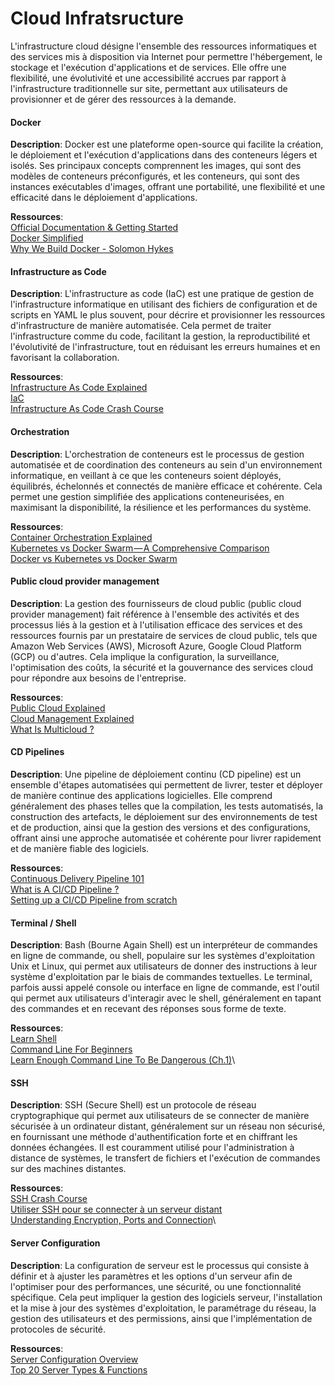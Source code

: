 # Cloud Infratsructure
L'infrastructure cloud désigne l'ensemble des ressources informatiques et des services mis à disposition via Internet pour permettre l'hébergement, le stockage et l'exécution d'applications et de services. Elle offre une flexibilité, une évolutivité et une accessibilité accrues par rapport à l'infrastructure traditionnelle sur site, permettant aux utilisateurs de provisionner et de gérer des ressources à la demande.

#### Docker
**Description**: Docker est une plateforme open-source qui facilite la création, le déploiement et l'exécution d'applications dans des conteneurs légers et isolés. Ses principaux concepts comprennent les images, qui sont des modèles de conteneurs préconfigurés, et les conteneurs, qui sont des instances exécutables d'images, offrant une portabilité, une flexibilité et une efficacité dans le déploiement d'applications.

**Ressources**:\
[Official Documentation & Getting Started](https://docs.docker.com/get-started/overview/)\
[Docker Simplified](https://www.freecodecamp.org/news/docker-simplified-96639a35ff36/)\
[Why We Build Docker - Solomon Hykes](https://www.youtube.com/watch?v=3N3n9FzebAA&ab_channel=dotconferences)


#### Infrastructure as Code
**Description**: L'infrastructure as code (IaC) est une pratique de gestion de l'infrastructure informatique en utilisant des fichiers de configuration et de scripts en YAML le plus souvent, pour décrire et provisionner les ressources d'infrastructure de manière automatisée. Cela permet de traiter l'infrastructure comme du code, facilitant la gestion, la reproductibilité et l'évolutivité de l'infrastructure, tout en réduisant les erreurs humaines et en favorisant la collaboration.

**Ressources**:\
[Infrastructure As Code Explained](https://www.digitalocean.com/community/conceptual-articles/infrastructure-as-code-explained)\
[IaC](https://www.atlassian.com/microservices/cloud-computing/infrastructure-as-code)\
[Infrastructure As Code Crash Course](https://www.youtube.com/watch?v=EtEb40LE5zQ&t=45s&pp=ygUWaW5mcmFzdHJ1Y3R1cmUgYXMgY29kZQ%3D%3D)

#### Orchestration
**Description**: L'orchestration de conteneurs est le processus de gestion automatisée et de coordination des conteneurs au sein d'un environnement informatique, en veillant à ce que les conteneurs soient déployés, équilibrés, échelonnés et connectés de manière efficace et cohérente. Cela permet une gestion simplifiée des applications conteneurisées, en maximisant la disponibilité, la résilience et les performances du système.

**Ressources**:\
[Container Orchestration Explained](https://www.youtube.com/watch?v=kBF6Bvth0zw&pp=ygUhY29udGFpbmVyIG9yY2hlc3RyYXRpb24gZXhwbGFpbmVk)\
[Kubernetes vs Docker Swarm — A Comprehensive Comparison](https://hackernoon.com/kubernetes-vs-docker-swarm-a-comprehensive-comparison-73058543771e)\
[Docker vs Kubernetes vs Docker Swarm](https://www.youtube.com/watch?v=9_s3h_GVzZc&pp=ygUhY29udGFpbmVyIG9yY2hlc3RyYXRpb24gZXhwbGFpbmVk)

#### Public cloud provider management
**Description**: La gestion des fournisseurs de cloud public (public cloud provider management) fait référence à l'ensemble des activités et des processus liés à la gestion et à l'utilisation efficace des services et des ressources fournis par un prestataire de services de cloud public, tels que Amazon Web Services (AWS), Microsoft Azure, Google Cloud Platform (GCP) ou d'autres. Cela implique la configuration, la surveillance, l'optimisation des coûts, la sécurité et la gouvernance des services cloud pour répondre aux besoins de l'entreprise.

**Ressources**:\
[Public Cloud Explained](https://www.youtube.com/watch?v=KaCyfQ7luVY&pp=ygUhcHVibGljIGNsb3VkIG1hbmFnZW1lbnQgZXhwbGFpbmVk)\
[Cloud Management Explained](https://www.youtube.com/watch?v=ax509cOCKfs&pp=ygUhcHVibGljIGNsb3VkIG1hbmFnZW1lbnQgZXhwbGFpbmVk)\
[What Is Multicloud ?](https://www.youtube.com/watch?v=AjtdZ3gFRjU&pp=ygUhcHVibGljIGNsb3VkIG1hbmFnZW1lbnQgZXhwbGFpbmVk)

#### CD Pipelines
**Description**: Une pipeline de déploiement continu (CD pipeline) est un ensemble d'étapes automatisées qui permettent de livrer, tester et déployer de manière continue des applications logicielles. Elle comprend généralement des phases telles que la compilation, les tests automatisés, la construction des artefacts, le déploiement sur des environnements de test et de production, ainsi que la gestion des versions et des configurations, offrant ainsi une approche automatisée et cohérente pour livrer rapidement et de manière fiable des logiciels.

**Ressources**:\
[Continuous Delivery Pipeline 101](https://www.atlassian.com/continuous-delivery/principles/pipeline)\
[What is A CI/CD Pipeline ?](https://circleci.com/blog/what-is-a-ci-cd-pipeline/)\
[Setting up a CI/CD Pipeline from scratch](https://gcloud.devoteam.com/blog/setting-up-a-ci-cd-pipeline-from-scratch/)

#### Terminal / Shell
**Description**: Bash (Bourne Again Shell) est un interpréteur de commandes en ligne de commande, ou shell, populaire sur les systèmes d'exploitation Unix et Linux, qui permet aux utilisateurs de donner des instructions à leur système d'exploitation par le biais de commandes textuelles. Le terminal, parfois aussi appelé console ou interface en ligne de commande, est l'outil qui permet aux utilisateurs d'interagir avec le shell, généralement en tapant des commandes et en recevant des réponses sous forme de texte.

**Ressources**:\
[Learn Shell](https://www.learnshell.org/)\
[Command Line For Beginners](https://www.freecodecamp.org/news/command-line-for-beginners/)\
[Learn Enough Command Line To Be Dangerous (Ch.1)](https://www.learnenough.com/command-line-tutorial)\

#### SSH
**Description**: SSH (Secure Shell) est un protocole de réseau cryptographique qui permet aux utilisateurs de se connecter de manière sécurisée à un ordinateur distant, généralement sur un réseau non sécurisé, en fournissant une méthode d'authentification forte et en chiffrant les données échangées. Il est couramment utilisé pour l'administration à distance de systèmes, le transfert de fichiers et l'exécution de commandes sur des machines distantes.

**Ressources**:\
[SSH Crash Course](https://www.youtube.com/watch?v=hQWRp-FdTpc&ab_channel=TraversyMedia)\
[Utiliser SSH pour se connecter à un serveur distant](https://www.digitalocean.com/community/tutorials/how-to-use-ssh-to-connect-to-a-remote-server-fr)\
[Understanding Encryption, Ports and Connection](https://www.hostinger.com/tutorials/ssh-tutorial-how-does-ssh-work)\

#### Server Configuration
**Description**: La configuration de serveur est le processus qui consiste à définir et à ajuster les paramètres et les options d'un serveur afin de l'optimiser pour des performances, une sécurité, ou une fonctionnalité spécifique. Cela peut impliquer la gestion des logiciels serveur, l'installation et la mise à jour des systèmes d'exploitation, le paramétrage du réseau, la gestion des utilisateurs et des permissions, ainsi que l'implémentation de protocoles de sécurité.

**Ressources**:\
[Server Configuration Overview](https://www.microfocus.com/documentation/starteam/163/en/Help/SvrAdmin/STARTEAM-B7878496-GSSERVERCONFIGOV-CON.html)\
[Top 20 Server Types & Functions](https://www.youtube.com/watch?v=mhTeIt8lZGw&pp=ygUec2VydmVyIGNvbmZpZ3VyYXRpb24gZXhwbGFpbmVk)
